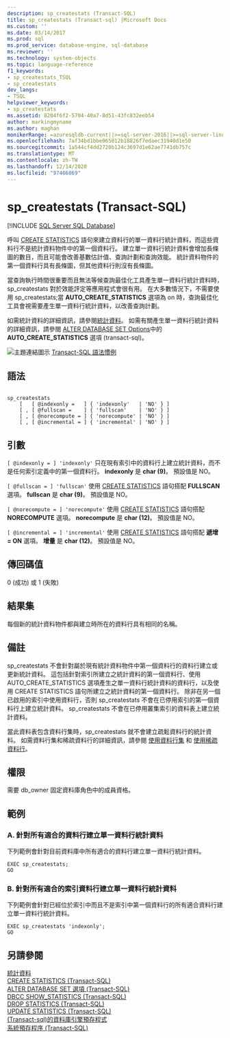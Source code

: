 ```yaml
---
description: sp_createstats (Transact-SQL)
title: sp_createstats (Transact-sql) |Microsoft Docs
ms.custom: ''
ms.date: 03/14/2017
ms.prod: sql
ms.prod_service: database-engine, sql-database
ms.reviewer: ''
ms.technology: system-objects
ms.topic: language-reference
f1_keywords:
- sp_createstats_TSQL
- sp_createstats
dev_langs:
- TSQL
helpviewer_keywords:
- sp_createstats
ms.assetid: 8204f6f2-5704-40a7-8d51-43fc832eeb54
author: markingmyname
ms.author: maghan
monikerRange: =azuresqldb-current||>=sql-server-2016||>=sql-server-linux-2017||=azuresqldb-mi-current
ms.openlocfilehash: 7af34bd1bbe065012b18826f7edaec31940d1e50
ms.sourcegitcommit: 1a544cf4dd2720b124c3697d1e62ae7741db757c
ms.translationtype: MT
ms.contentlocale: zh-TW
ms.lasthandoff: 12/14/2020
ms.locfileid: "97466869"
---
```

# <a name="sp_createstats-transact-sql"></a>sp_createstats (Transact-SQL)
[!INCLUDE [SQL Server SQL Database](../../includes/applies-to-version/sql-asdb.md)]

  呼叫 [CREATE STATISTICS](../../t-sql/statements/create-statistics-transact-sql.md) 語句來建立資料行的單一資料行統計資料，而這些資料行不是統計資料物件中的第一個資料行。 建立單一資料行統計資料會增加長條圖的數目，而且可能會改善基數估計值、查詢計劃和查詢效能。 統計資料物件的第一個資料行具有長條圖，但其他資料行則沒有長條圖。  
  
 當查詢執行時間很重要而且無法等候查詢最佳化工具產生單一資料行統計資料時，sp_createstats 對於效能評定等應用程式會很有用。 在大多數情況下，不需要使用 sp_createstats;當 **AUTO_CREATE_STATISTICS** 選項為 on 時，查詢最佳化工具會視需要產生單一資料行統計資料，以改善查詢計劃。  
  
 如需統計資料的詳細資訊，請參閱[統計資料](../../relational-databases/statistics/statistics.md)。 如需有關產生單一資料行統計資料的詳細資訊，請參閱 [ALTER DATABASE SET Options](../../t-sql/statements/alter-database-transact-sql-set-options.md)中的 **AUTO_CREATE_STATISTICS** 選項 &#40;transact-sql&#41;。  
  
 ![主題連結圖示](../../database-engine/configure-windows/media/topic-link.gif "主題連結圖示") [Transact-SQL 語法慣例](../../t-sql/language-elements/transact-sql-syntax-conventions-transact-sql.md)  
  
## <a name="syntax"></a>語法  
  
```  
  
sp_createstats   
    [   [ @indexonly =   ] { 'indexonly'   | 'NO' } ]   
    [ , [ @fullscan =    ] { 'fullscan'    | 'NO' } ]   
    [ , [ @norecompute = ] { 'norecompute' | 'NO' } ]  
    [ , [ @incremental = ] { 'incremental' | 'NO' } ]  
```  
  
## <a name="arguments"></a>引數  
`[ @indexonly = ] 'indexonly'` 只在現有索引中的資料行上建立統計資料，而不是任何索引定義中的第一個資料行。 **indexonly** 是 **char (9)**。 預設值是 NO。  
  
`[ @fullscan = ] 'fullscan'` 使用 [CREATE STATISTICS](../../t-sql/statements/create-statistics-transact-sql.md) 語句搭配 **FULLSCAN** 選項。 **fullscan** 是 **char (9)**。  預設值是 NO。  
  
`[ @norecompute = ] 'norecompute'` 使用 [CREATE STATISTICS](../../t-sql/statements/create-statistics-transact-sql.md) 語句搭配 **NORECOMPUTE** 選項。 **norecompute** 是 **char (12)**。  預設值是 NO。  
  
`[ @incremental = ] 'incremental'` 使用 [CREATE STATISTICS](../../t-sql/statements/create-statistics-transact-sql.md) 語句搭配 **遞增 = ON** 選項。 **增量** 是 **char (12)**。  預設值是 NO。  
  
## <a name="return-code-values"></a>傳回碼值  
 0 (成功) 或 1 (失敗)  
  
## <a name="result-sets"></a>結果集  
 每個新的統計資料物件都與建立時所在的資料行具有相同的名稱。  
  
## <a name="remarks"></a>備註  
 sp_createstats 不會針對屬於現有統計資料物件中第一個資料行的資料行建立或更新統計資料。 這包括針對索引所建立之統計資料的第一個資料行、使用 AUTO_CREATE_STATISTICS 選項產生之單一資料行統計資料的資料行，以及使用 CREATE STATISTICS 語句所建立之統計資料的第一個資料行。 除非在另一個已啟用的索引中使用資料行，否則 sp_createstats 不會在已停用索引的第一個資料行上建立統計資料。 sp_createstats 不會在已停用叢集索引的資料表上建立統計資料。  
  
 當此資料表包含資料行集時，sp_createstats 就不會建立疏鬆資料行的統計資料。 如需資料行集和稀疏資料行的詳細資訊，請參閱 [使用資料行集](../../relational-databases/tables/use-column-sets.md) 和 [使用稀疏資料行](../../relational-databases/tables/use-sparse-columns.md)。  
  
## <a name="permissions"></a>權限  
 需要 db_owner 固定資料庫角色中的成員資格。  
  
## <a name="examples"></a>範例  
  
### <a name="a-create-single-column-statistics-on-all-eligible-columns"></a>A. 針對所有適合的資料行建立單一資料行統計資料  
 下列範例會針對目前資料庫中所有適合的資料行建立單一資料行統計資料。  
  
```  
EXEC sp_createstats;  
GO  
```  
  
### <a name="b-create-single-column-statistics-on-all-eligible-index-columns"></a>B. 針對所有適合的索引資料行建立單一資料行統計資料  
 下列範例會針對已經位於索引中而且不是索引中第一個資料行的所有適合資料行建立單一資料行統計資料。  
  
```  
EXEC sp_createstats 'indexonly';  
GO  
```  
  
## <a name="see-also"></a>另請參閱  
 [統計資料](../../relational-databases/statistics/statistics.md)   
 [CREATE STATISTICS &#40;Transact-SQL&#41;](../../t-sql/statements/create-statistics-transact-sql.md)   
 [ALTER DATABASE SET 選項 &#40;Transact-SQL&#41;](../../t-sql/statements/alter-database-transact-sql-set-options.md)   
 [DBCC SHOW_STATISTICS &#40;Transact-SQL&#41;](../../t-sql/database-console-commands/dbcc-show-statistics-transact-sql.md)   
 [DROP STATISTICS &#40;Transact-SQL&#41;](../../t-sql/statements/drop-statistics-transact-sql.md)   
 [UPDATE STATISTICS &#40;Transact-SQL&#41;](../../t-sql/statements/update-statistics-transact-sql.md)   
 [&#40;Transact-sql&#41;的資料庫引擎預存程式 ](../../relational-databases/system-stored-procedures/database-engine-stored-procedures-transact-sql.md)   
 [系統預存程序 &#40;Transact-SQL&#41;](../../relational-databases/system-stored-procedures/system-stored-procedures-transact-sql.md)  
  
  
